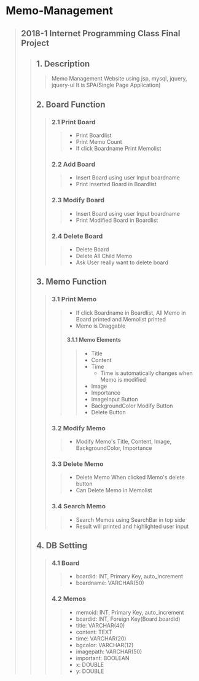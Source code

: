 Memo-Management
===============
>2018-1 Internet Programming Class Final Project
>-----------------------------------------------
>>## 1. Description
>>> Memo Management Website using jsp, mysql, jquery, jquery-ui
>>> It is SPA(Single Page Application)
>>## 2. Board Function
>>>### 2.1 Print Board
>>>>* Print Boardlist
>>>>* Print Memo Count
>>>>* If click Boardname Print Memolist
>>>### 2.2 Add Board
>>>>* Insert Board using user Input boardname
>>>>* Print Inserted Board in Boardlist
>>>### 2.3 Modify Board
>>>>* Insert Board using user Input boardname
>>>>* Print Modified Board in Boardlist
>>>### 2.4 Delete Board
>>>>* Delete Board
>>>>* Delete All Child Memo
>>>>* Ask User really want to delete board
>> ## 3. Memo Function
>>>### 3.1 Print Memo
>>>>* If click Boardname in Boardlist, All Memo in Board printed and Memolist printed
>>>>* Memo is Draggable
>>>>#### 3.1.1 Memo Elements
>>>>> * Title
>>>>> * Content
>>>>> * Time
>>>>>   * Time is automatically changes when Memo is modified
>>>>> * Image
>>>>> * Importance
>>>>> * ImageInput Button
>>>>> * BackgroundColor Modify Button
>>>>> * Delete Button
>>>### 3.2 Modify Memo
>>>>* Modify Memo's Title, Content, Image, BackgroundColor, Importance
>>>### 3.3 Delete Memo
>>>>* Delete Memo When clicked Memo's delete button
>>>>* Can Delete Memo in Memolist
>>>### 3.4 Search Memo
>>>>* Search Memos using SearchBar in top side
>>>>* Result will printed and highlighted user input
>>## 4. DB Setting
>>>### 4.1 Board
>>>>* boardid: INT, Primary Key, auto_increment
>>>>* boardname: VARCHAR(50)
>>>### 4.2 Memos
>>>>* memoid: INT, Primary Key, auto_increment
>>>>* boardid: INT, Foreign Key(Board.boardid)
>>>>* title: VARCHAR(40) 
>>>>* content: TEXT 
>>>>* time: VARCHAR(20) 
>>>>* bgcolor: VARCHAR(12) 
>>>>* imagepath: VARCHAR(50) 
>>>>* important: BOOLEAN 
>>>>* x: DOUBLE 
>>>>* y: DOUBLE
